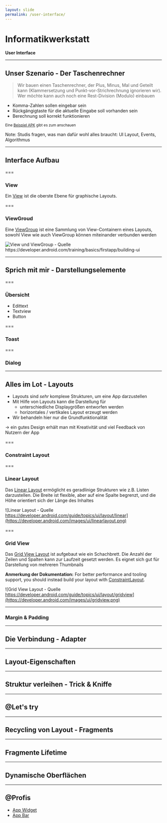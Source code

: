 ```yaml
---
layout: slide
permalink: /user-interface/
---
```


# Informatikwerkstatt
__User Interface__

---

## Unser Szenario - Der Taschenrechner

> Wir bauen einen Taschenrechner, der Plus, Minus, Mal und Geteilt kann (Klammersetzung und Punkt-vor-Strichrechnung ignorieren wir). Wer möchte kann auch noch eine Rest-Division (Modulo) einbauen

* Komma-Zahlen sollen eingebar sein
* Rückgängigtaste für die aktuelle Eingabe soll vorhanden sein
* Berechnung soll korrekt funktionieren

<small>Eine [Beispiel APK](https://github.com/Informatikwerkstatt/informatikwerkstatt.github.io/releases/download/apk-taschenrechner/taschenrechner.apk) gibt es zum anschauen</small>

Note: Studis fragen, was man dafür wohl alles braucht: UI Layout, Events, Algorithmus

---

## Interface Aufbau

<!-- https://developer.android.com/training/basics/firstapp/building-ui -->

===

### View

Ein [View](https://developer.android.com/reference/android/view/View) ist die oberste Ebene für graphische Layouts.

===

### ViewGroud

Eine [ViewGroup](https://developer.android.com/reference/android/view/ViewGroup) ist eine Sammlung von View-Containern eines Layouts, sowohl View wie auch ViewGroup können miteinander verbunden werden

![View und ViewGroup - Quelle https://developer.android.com/training/basics/firstapp/building-ui ](https://developer.android.com/images/viewgroup_2x.png)

---

## Sprich mit mir - Darstellungselemente

<!-- https://developer.android.com/training/keyboard-input/style 
-->

===

### Übersicht

* Edittext
* Textview
* Button


===

### Toast

<!-- https://developer.android.com/guide/topics/ui/notifiers/toasts -->

===

### Dialog

<!-- 
https://developer.android.com/guide/topics/ui/dialogs
https://developer.android.com/reference/android/content/DialogInterface -->

---

## Alles im Lot - Layouts

* Layouts sind _sehr_ komplexe Strukturen, um eine App darzustellen
* Mit Hilfe von Layouts kann die Darstellung für
    * unterschiedliche Displaygrößen entworfen werden
    * horizontales / vertikales Layout erzeugt werden
* Wir behandeln hier nur die Grundfunktionalität

&rarr; ein gutes Design erhält man mit Kreativität und viel Feedback von Nutzern der App

===

### Constraint Layout


===

### Linear Layout

Das [Linear Layout](https://developer.android.com/guide/topics/ui/layout/linear) ermöglicht es geradlinige Strukturen wie z.B. Listen darzustellen. Die Breite ist flexible, aber auf eine Spalte begrenzt, und die Höhe orientiert sich der Länge des Inhaltes

![Linear Layout - Quelle https://developer.android.com/guide/topics/ui/layout/linear](https://developer.android.com/images/ui/linearlayout.png)

===

### Grid View

Das [Grid View Layout](https://developer.android.com/guide/topics/ui/layout/gridview) ist aufgebaut wie ein Schachbrett. Die Anzahl der Zeilen und Spalten kann zur Laufzeit gesetzt werden. Es eignet sich gut für Darstellung von mehreren Thumbnails

__Anmerkung der Dokumentation:__ For better performance and tooling support, you should instead build your layout with [ConstraintLayout](https://developer.android.com/training/constraint-layout/).

![Grid View Layout - Quelle https://developer.android.com/guide/topics/ui/layout/gridview](https://developer.android.com/images/ui/gridview.png)

---

### Margin & Padding


---

## Die Verbindung - Adapter

<!-- 
https://developer.android.com/reference/android/widget/Adapter
https://www.edureka.co/blog/what-are-adapters-in-android/
https://code.tutsplus.com/tutorials/android-from-scratch-understanding-adapters-and-adapter-views--cms-26646
-->

---

## Layout-Eigenschaften

---

## Struktur verleihen - Trick & Kniffe

<!-- 
https://developer.android.com/design/

https://android-developers.googleblog.com/2011/09/thinking-like-web-designer.html

https://android-developers.googleblog.com/2009/02/android-layout-tricks-1.html 
https://android-developers.googleblog.com/2009/03/android-layout-tricks-3-optimize-by.html
https://android-developers.googleblog.com/2009/03/android-layout-tricks-3-optimize-with.html
https://developer.android.com/training/improving-layouts/optimizing-layout
-->

---

## @Let's try

<!-- Ein paar Buttons, bei denen ein Dialog, Toast erscheint und ein Text aus einem Editorfeld eingelesen und in etwas anderes eingesetzt wird -->

---

## Recycling von Layout - Fragments

<!-- https://android-developers.googleblog.com/2009/02/android-layout-tricks-2-reusing-layouts.html -->

---

## Fragmente Lifetime

---

## Dynamische Oberflächen

---

## @Profis

* [App Widget](https://developer.android.com/guide/topics/appwidgets/)
* [App Bar](https://developer.android.com/training/appbar/)

